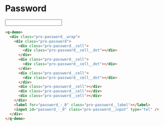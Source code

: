 # Password

<q-demo>
  <div class="pro-password__wrap">
    <div class="pro-password">
      <div class="pro-password__cell">
        <div class="pro-password__cell__dot"></div>
      </div>
      <div class="pro-password__cell">
        <div class="pro-password__cell__dot"></div>
      </div>
      <div class="pro-password__cell">
        <div class="pro-password__cell__dot"></div>
      </div>
      <div class="pro-password__cell"></div>
      <div class="pro-password__cell"></div>
      <div class="pro-password__cell"></div>
    </div>
    <label for="password_-_0" class="pro-password__label"></label>
    <input id="password_-_0" class="pro-password__input" type="tel">
  </div>
</q-demo>

```html
<q-demo>
  <div class="pro-password__wrap">
    <div class="pro-password">
      <div class="pro-password__cell">
        <div class="pro-password__cell__dot"></div>
      </div>
      <div class="pro-password__cell">
        <div class="pro-password__cell__dot"></div>
      </div>
      <div class="pro-password__cell">
        <div class="pro-password__cell__dot"></div>
      </div>
      <div class="pro-password__cell"></div>
      <div class="pro-password__cell"></div>
      <div class="pro-password__cell"></div>
    </div>
    <label for="password_-_0" class="pro-password__label"></label>
    <input id="password_-_0" class="pro-password__input" type="tel" />
  </div>
</q-demo>
```
